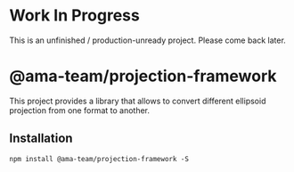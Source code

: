 # Work In Progress

This is an unfinished / production-unready project. Please come back
later.

# @ama-team/projection-framework

This project provides a library that allows to convert different 
ellipsoid projection from one format to another.

## Installation

```
npm install @ama-team/projection-framework -S
```
